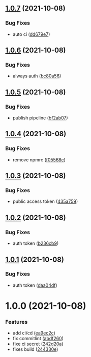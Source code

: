 ## [1.0.7](https://github.com/LetsDevelopment/nestjs-router/compare/v1.0.6...v1.0.7) (2021-10-08)


### Bug Fixes

* auto ci ([dd679e7](https://github.com/LetsDevelopment/nestjs-router/commit/dd679e7e659c67a0720656e3a2f1962571533e59))

## [1.0.6](https://github.com/LetsDevelopment/nestjs-router/compare/v1.0.5...v1.0.6) (2021-10-08)


### Bug Fixes

* always auth ([bc80a56](https://github.com/LetsDevelopment/nestjs-router/commit/bc80a569c68f617c3bc52a4b756c549bcae93a96))

## [1.0.5](https://github.com/LetsDevelopment/nestjs-router/compare/v1.0.4...v1.0.5) (2021-10-08)


### Bug Fixes

* publish pipeline ([bf2ab07](https://github.com/LetsDevelopment/nestjs-router/commit/bf2ab071ee7c070b2187a6f49663876fcf784328))

## [1.0.4](https://github.com/LetsDevelopment/nestjs-router/compare/v1.0.3...v1.0.4) (2021-10-08)


### Bug Fixes

* remove npmrc ([f05568c](https://github.com/LetsDevelopment/nestjs-router/commit/f05568c96d0ed52305e9da5be38bf3d7057ed6ac))

## [1.0.3](https://github.com/LetsDevelopment/nestjs-router/compare/v1.0.2...v1.0.3) (2021-10-08)


### Bug Fixes

* public access token ([435a759](https://github.com/LetsDevelopment/nestjs-router/commit/435a7599d34bb94f1d9cbcf68453252c69e2783e))

## [1.0.2](https://github.com/LetsDevelopment/nestjs-router/compare/v1.0.1...v1.0.2) (2021-10-08)


### Bug Fixes

* auth token ([b236cb9](https://github.com/LetsDevelopment/nestjs-router/commit/b236cb960253e065e778d924104268cf6f16372e))

## [1.0.1](https://github.com/LetsDevelopment/nestjs-router/compare/v1.0.0...v1.0.1) (2021-10-08)


### Bug Fixes

* auth token ([daa04df](https://github.com/LetsDevelopment/nestjs-router/commit/daa04df39c8d1522fa99acd45a3bbed7a0b28c77))

# 1.0.0 (2021-10-08)


### Features

* add ci/cd ([ea9ec2c](https://github.com/LetsDevelopment/nestjs-router/commit/ea9ec2cd1484812ce8d4be07c8dd88eb1dc09749))
* fix commitlint ([abdf260](https://github.com/LetsDevelopment/nestjs-router/commit/abdf26023571a3914ee25ce381b63028a497fce4))
* fixe ci secret ([242d20a](https://github.com/LetsDevelopment/nestjs-router/commit/242d20a8b32528033b68b5b8636cba239b2c4e5c))
* fixes build ([244330e](https://github.com/LetsDevelopment/nestjs-router/commit/244330e3cb0a5672e87e7d67deac0a028f7d56e1))

